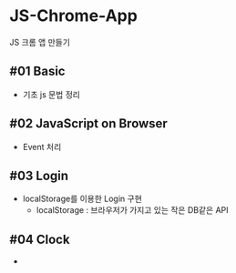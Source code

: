 # JS-Chrome-App
JS 크롬 앱 만들기

## #01 Basic 
- 기초 js 문법 정리

## #02 JavaScript on Browser
- Event 처리

## #03 Login
- localStorage를 이용한 Login 구현
  - localStorage : 브라우저가 가지고 있는 작은 DB같은 API

## #04 Clock
- 
